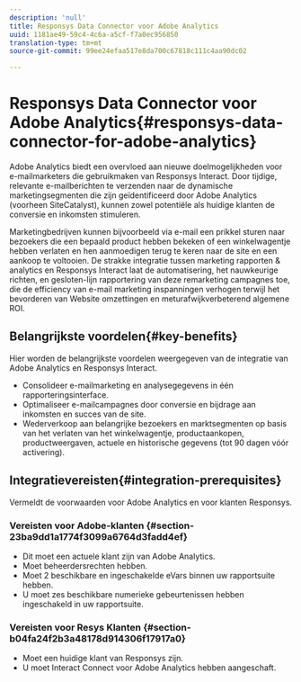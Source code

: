 ```yaml
---
description: 'null'
title: Responsys Data Connector voor Adobe Analytics
uuid: 1181ae49-59c4-4c6a-a5cf-f7a0ec956850
translation-type: tm+mt
source-git-commit: 99ee24efaa517e8da700c67818c111c4aa90dc02

---
```



# Responsys Data Connector voor Adobe Analytics{#responsys-data-connector-for-adobe-analytics}

Adobe Analytics biedt een overvloed aan nieuwe doelmogelijkheden voor e-mailmarketers die gebruikmaken van Responsys Interact. Door tijdige, relevante e-mailberichten te verzenden naar de dynamische marketingsegmenten die zijn geïdentificeerd door Adobe Analytics (voorheen SiteCatalyst), kunnen zowel potentiële als huidige klanten de conversie en inkomsten stimuleren.

Marketingbedrijven kunnen bijvoorbeeld via e-mail een prikkel sturen naar bezoekers die een bepaald product hebben bekeken of een winkelwagentje hebben verlaten en hen aanmoedigen terug te keren naar de site en een aankoop te voltooien. De strakke integratie tussen marketing rapporten &amp; analytics en Responsys Interact laat de automatisering, het nauwkeurige richten, en gesloten-lijn rapportering van deze remarketing campagnes toe, die de efficiency van e-mail marketing inspanningen verhogen terwijl het bevorderen van Website omzettingen en meturafwijkverbeterend algemene ROI.

## Belangrijkste voordelen{#key-benefits}

Hier worden de belangrijkste voordelen weergegeven van de integratie van Adobe Analytics en Responsys Interact.

* Consolideer e-mailmarketing en analysegegevens in één rapporteringsinterface.
* Optimaliseer e-mailcampagnes door conversie en bijdrage aan inkomsten en succes van de site.
* Wederverkoop aan belangrijke bezoekers en marktsegmenten op basis van het verlaten van het winkelwagentje, productaankopen, productweergaven, actuele en historische gegevens (tot 90 dagen vóór activering).

## Integratievereisten{#integration-prerequisites}

Vermeldt de voorwaarden voor Adobe Analytics en voor klanten Responsys.

### Vereisten voor Adobe-klanten {#section-23ba9dd1a1774f3099a6764d3fadd4ef}

* Dit moet een actuele klant zijn van Adobe Analytics.
* Moet beheerdersrechten hebben.
* Moet 2 beschikbare en ingeschakelde eVars binnen uw rapportsuite hebben.
* U moet zes beschikbare numerieke gebeurtenissen hebben ingeschakeld in uw rapportsuite.

### Vereisten voor Resys Klanten {#section-b04fa24f2b3a48178d914306f17917a0}

* Moet een huidige klant van Responsys zijn.
* U moet Interact Connect voor Adobe Analytics hebben aangeschaft.
